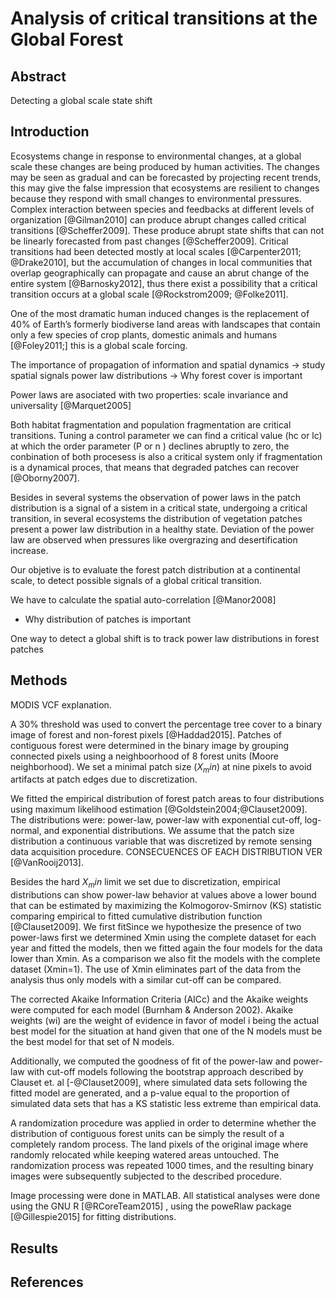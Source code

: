 # Analysis of critical transitions at the Global Forest

## Abstract

Detecting a global scale state shift

## Introduction

Ecosystems change in response to environmental changes, at a global scale these changes are being produced by human activities. The changes may be seen as gradual and can be forecasted by projecting recent trends, this may give the false impression that ecosystems are resilient to changes because they respond with small changes to environmental pressures. Complex interaction between species and feedbacks at different levels of organization [@Gilman2010] can produce abrupt changes called critical transitions [@Scheffer2009]. These produce abrupt state shifts that can not be linearly forecasted from past changes [@Scheffer2009]. Critical transitions had been detected mostly at local scales [@Carpenter2011; @Drake2010], but the accumulation of changes in local communities that overlap geographically can propagate and cause an abrut change of the entire system [@Barnosky2012], thus there exist a possibility that a critical transition occurs at a global scale [@Rockstrom2009; @Folke2011].  

One of the most dramatic human induced changes is the replacement of 40% of Earth’s formerly biodiverse land areas with landscapes that contain only a few species of crop plants, domestic animals and humans [@Foley2011;] this is a global scale forcing.

The importance of propagation of information and spatial dynamics -> study spatial signals power law distributions -> Why forest cover is important

Power laws are asociated with two properties: scale invariance and universality [@Marquet2005]

Both habitat fragmentation and population fragmentation are critical transitions. Tuning a control parameter we can find a critical value (hc or lc) at which the order parameter (P or n ) declines abruptly to zero, the conbination of both procesess is also a critical system only if fragmentation is a dynamical proces, that means that degraded patches can recover [@Oborny2007].


Besides in several systems the observation of power laws in the patch distribution is a signal of a sistem in a critical state, undergoing a critical transition, in several ecosystems the distribution of vegetation patches present a power law distribution in a healthy state. Deviation of the power law are observed when pressures like overgrazing and desertification increase. 

Our objetive is to evaluate the forest patch distribution at a continental scale, to detect possible signals of a global critical transition. 

We have to calculate the spatial auto-correlation [@Manor2008] 

* Why distribution of patches is important

One way to detect a global shift is to track power law distributions in forest patches 



## Methods

MODIS VCF explanation.

A 30% threshold was used to convert the percentage tree cover to a binary image of forest and non-forest pixels [@Haddad2015]. Patches of contiguous forest were determined in the binary image by grouping connected pixels using a neighboorhood of 8 forest units (Moore neighborhood). We set a minimal patch
size ($X_min$) at nine pixels to avoid artifacts at patch edges due to discretization. 

We fitted the empirical distribution of forest patch areas to four distributions using maximum likelihood estimation [@Goldstein2004;@Clauset2009]. The distributions were: power-law, power-law with exponential cut-off, log-normal, and exponential distributions. We assume that the patch size distribution a continuous variable that was discretized by remote sensing data acquisition procedure. CONSECUENCES OF EACH DISTRIBUTION VER [@VanRooij2013].

Besides the hard $X_min$ limit we set due to discretization, empirical distributions can show power-law behavior at values above a lower bound that can be estimated by maximizing the Kolmogorov-Smirnov (KS) statistic comparing empirical to fitted cumulative distribution function [@Clauset2009].  We first fitSince we hypothesize the presence of two power-laws first we determined Xmin using the complete dataset for each year and fitted the models, then we fitted again the four models for the data lower than Xmin. As a comparison we also fit the models with the complete dataset (Xmin=1). The use of Xmin eliminates part of the data from the analysis thus only models with a similar cut-off can be compared. 

The corrected Akaike Information Criteria (AICc) and the Akaike weights were computed for each model (Burnham & Anderson 2002). Akaike weights (wi) are the weight of  evidence in favor of model i being the actual best model for the situation at hand given that one of the N models must be the best model for that set of N models. 

Additionally, we computed the goodness of fit of the power-law and power-law with cut-off models following the bootstrap approach described by Clauset et. al [-@Clauset2009], where simulated data sets following the fitted model are generated, and a p-value equal to the proportion of simulated data sets that has a KS statistic less extreme than empirical data. 

A randomization procedure was applied in order to determine whether the distribution of contiguous forest units can be simply the result of a completely random process. The land pixels of the original image where randomly relocated while keeping watered areas untouched. The randomization process was repeated 1000 times, and the resulting binary images were subsequently subjected to the described procedure. 

Image processing were done in MATLAB. All statistical analyses were done using the GNU R [@RCoreTeam2015] , using the poweRlaw package [@Gillespie2015] for fitting distributions.




## Results

## References
